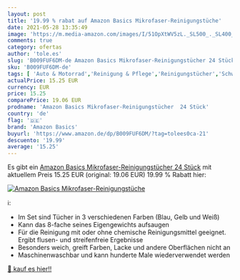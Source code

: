 ```yaml
---
layout: post
title: '19.99 % rabat auf Amazon Basics Mikrofaser-Reinigungstüche'
date: 2021-05-28 13:35:49
image: 'https://m.media-amazon.com/images/I/51OpXtWV5zL._SL500_._SL400_.jpg'
comments: true
category: ofertas
author: 'tole.es'
slug: 'B009FUF6DM-de Amazon Basics Mikrofaser-Reinigungstücher 24 Stück'
sku: 'B009FUF6DM-de'
tags: [ 'Auto & Motorrad','Reinigung & Pflege','Reinigungstücher','Schwämme, Tücher & Bürsten','amazon basics', ]
actualPrice: 15.25 EUR
currency: EUR
price: 15.25
comparePrice: 19.06 EUR
prodname: 'Amazon Basics Mikrofaser-Reinigungstücher  24 Stück'
country: 'de'
flag: '🇩🇪'
brand: 'Amazon Basics'
buyurl: 'https://www.amazon.de/dp/B009FUF6DM/?tag=tolees0ca-21'
descuento: '19.99'
average: '15.25'
---
```


Es gibt ein [Amazon Basics Mikrofaser-Reinigungstücher  24 Stück](https://www.amazon.de/dp/B009FUF6DM/?tag=tolees0ca-21) mit aktuellem Preis 15.25 EUR (original: 19.06 EUR) 19.99 % Rabatt hier:

[![Amazon Basics Mikrofaser-Reinigungstüche](https://m.media-amazon.com/images/I/51OpXtWV5zL._SL500_._SL400_.jpg)](https://www.amazon.de/dp/B009FUF6DM/?tag=tolees0ca-21)

ℹ️:

- Im Set sind Tücher in 3 verschiedenen Farben (Blau, Gelb und Weiß)
- Kann das 8-fache seines Eigengewichts aufsaugen
- Für die Reinigung mit oder ohne chemische Reinigungsmittel geeignet. Ergibt flusen- und streifenfreie Ergebnisse
- Besonders weich, greift Farben, Lacke und andere Oberflächen nicht an
- Maschinenwaschbar und kann hunderte Male wiederverwendet werden

[🛒 kauf es hier!!](https://www.amazon.de/dp/B009FUF6DM/?tag=tolees0ca-21)
